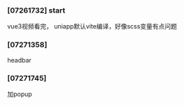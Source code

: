 ### [07261732] start

vue3视频看完， uniapp默认vite编译，好像scss变量有点问题

### [07271358]

headbar

### [07271745]

加popup